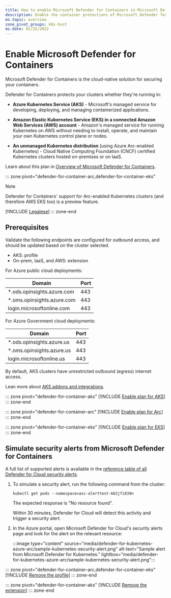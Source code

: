 ```yaml
---
title: How to enable Microsoft Defender for Containers in Microsoft Defender for Cloud
description: Enable the container protections of Microsoft Defender for Containers
ms.topic: overview
zone_pivot_groups: k8s-host
ms.date: 01/25/2022
---
```

# Enable Microsoft Defender for Containers

Microsoft Defender for Containers is the cloud-native solution for securing your containers.

Defender for Containers protects your clusters whether they're running in:

- **Azure Kubernetes Service (AKS)** - Microsoft's managed service for developing, deploying, and managing containerized applications.

- **Amazon Elastic Kubernetes Service (EKS) in a connected Amazon Web Services (AWS) account** - Amazon's managed service for running Kubernetes on AWS without needing to install, operate, and maintain your own Kubernetes control plane or nodes.

- **An unmanaged Kubernetes distribution** (using Azure Arc-enabled Kubernetes) - Cloud Native Computing Foundation (CNCF) certified Kubernetes clusters hosted on-premises or on IaaS.

Learn about this plan in [Overview of Microsoft Defender for Containers](defender-for-containers-introduction.md).

::: zone pivot="defender-for-container-arc,defender-for-container-eks"
> [!NOTE]
> Defender for Containers' support for Arc-enabled Kubernetes clusters (and therefore AWS EKS too) is a preview feature.
> 
> [!INCLUDE [Legalese](../../includes/defender-for-cloud-preview-legal-text.md)]
::: zone-end

## Prerequisites

Validate the following endpoints are configured for outbound access, and should be updated based on the cluster selected.

- AKS: profile
- On-prem, IaaS, and AWS: extension

For Azure public cloud deployments:

| Domain                     | Port |
| -------------------------- | ---- |
| *.ods.opinsights.azure.com | 443  |
| *.oms.opinsights.azure.com | 443  |
| login.microsoftonline.com  | 443  |
 
For Azure Government cloud deployments:

| Domain                    | Port |
| ------------------------- | ---- |
| *.ods.opinsights.azure.us | 443  |
| *.oms.opinsights.azure.us | 443  |
| login.microsoftonline.us  | 443  |

By default, AKS clusters have unrestricted outbound (egress) internet access. 

Lean more about [AKS addons and integrations](../aks/limit-egress-traffic.md#aks-addons-and-integrations).

::: zone pivot="defender-for-container-aks"
[!INCLUDE [Enable plan for AKS](./includes/defender-for-containers-enable-plan-aks.md)]
::: zone-end

::: zone pivot="defender-for-container-arc"
[!INCLUDE [Enable plan for Arc](./includes/defender-for-containers-enable-plan-arc.md)]
::: zone-end

::: zone pivot="defender-for-container-eks"
[!INCLUDE [Enable plan for EKS](./includes/defender-for-containers-enable-plan-eks.md)]
::: zone-end


## Simulate security alerts from Microsoft Defender for Containers

A full list of supported alerts is available in the [reference table of all Defender for Cloud security alerts](alerts-reference.md#alerts-k8scluster).

1. To simulate a security alert, run the following command from the cluster:

    ```console
    kubectl get pods --namespace=asc-alerttest-662jfi039n
    ```

    The expected response is "No resource found".

    Within 30 minutes, Defender for Cloud will detect this activity and trigger a security alert.

1. In the Azure portal, open Microsoft Defender for Cloud's security alerts page and look for the alert on the relevant resource:

    :::image type="content" source="media/defender-for-kubernetes-azure-arc/sample-kubernetes-security-alert.png" alt-text="Sample alert from Microsoft Defender for Kubernetes." lightbox="media/defender-for-kubernetes-azure-arc/sample-kubernetes-security-alert.png":::
 
::: zone pivot="defender-for-container-arc,defender-for-container-eks"
[!INCLUDE [Remove the profile](./includes/defender-for-containers-remove-extension.md)]
::: zone-end

::: zone pivot="defender-for-container-aks"
[!INCLUDE [Remove the extension](./includes/defender-for-containers-remove-profile.md)]
::: zone-end
